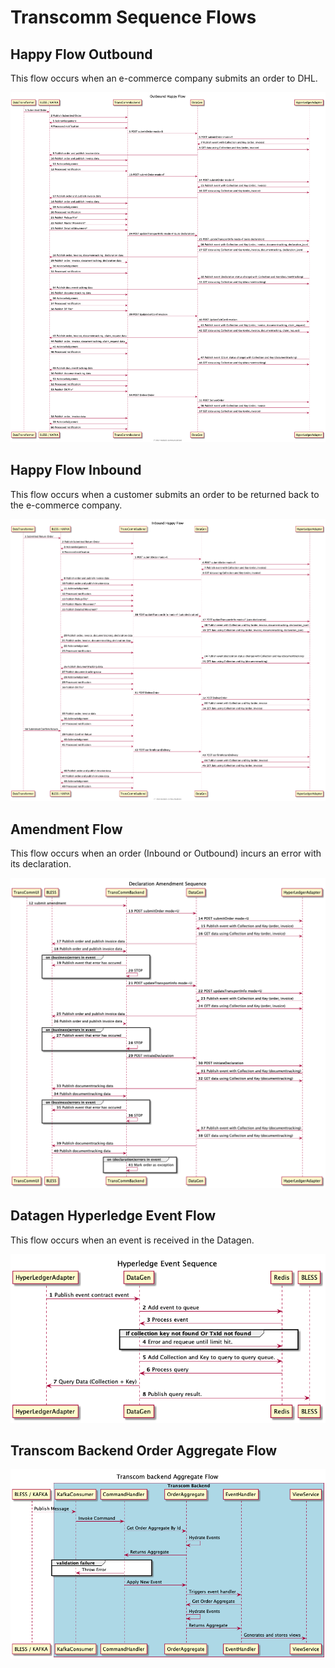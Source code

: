 # Transcomm Sequence Flows

## Happy Flow Outbound
This flow occurs when an e-commerce company submits an order to DHL.

![](images/Outbound%20Happy%20Flow.png)

## Happy Flow Inbound
This flow occurs when a customer submits an order to be returned back to the e-commerce company.

![](images/Inbound%20Happy%20Flow.png)

## Amendment Flow
This flow occurs when an order (Inbound or Outbound) incurs an error with its declaration.

![](images/declaration%20amendment%20sequence.png)

## Datagen Hyperledge Event Flow
This flow occurs when an event is received in the Datagen.

![](images/Hyperledge%20Event%20Sequence.png)

## Transcom Backend Order Aggregate Flow

![](images/Transcom%20backend%20aggregate%20flow.png)